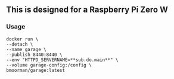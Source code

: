 ## This is designed for a Raspberry Pi Zero W

### Usage
```
docker run \
--detach \
--name garage \
--publish 8440:8440 \
--env "HTTPD_SERVERNAME=**sub.do.main**" \
--volume garage-config:/config \
bmoorman/garage:latest
```
